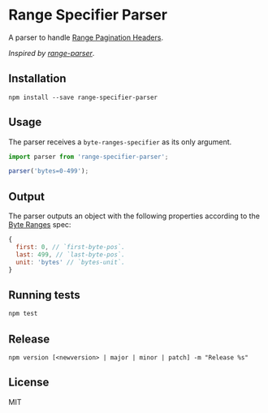 # Range Specifier Parser

A parser to handle [Range Pagination Headers](http://www.w3.org/Protocols/rfc2616/rfc2616-sec14.html).

_Inspired by [range-parser](https://github.com/jshttp/range-parser)_.

## Installation

`npm install --save range-specifier-parser`

## Usage

The parser receives a `byte-ranges-specifier` as its only argument.

```javascript
import parser from 'range-specifier-parser';

parser('bytes=0-499');
```

## Output

The parser outputs an object with the following properties according to the [Byte Ranges](http://www.w3.org/Protocols/rfc2616/rfc2616-sec14.html#sec14.35.1) spec:

```javascript
{
  first: 0, // `first-byte-pos`.
  last: 499, // `last-byte-pos`.
  unit: 'bytes' // `bytes-unit`.
}
```

## Running tests

```sh
npm test
```

## Release

`npm version [<newversion> | major | minor | patch] -m "Release %s"`

## License

MIT
